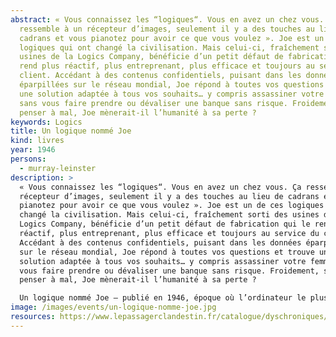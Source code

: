 ```yaml
---
abstract: « Vous connaissez les “logiques“. Vous en avez un chez vous. Ça
  ressemble à un récepteur d’images, seulement il y a des touches au lieu de
  cadrans et vous pianotez pour avoir ce que vous voulez ». Joe est un de ces
  logiques qui ont changé la civilisation. Mais celui-ci, fraîchement sorti des
  usines de la Logics Company, bénéficie d’un petit défaut de fabrication qui le
  rend plus réactif, plus entreprenant, plus efficace et toujours au service du
  client. Accédant à des contenus confidentiels, puisant dans les données
  éparpillées sur le réseau mondial, Joe répond à toutes vos questions et trouve
  une solution adaptée à tous vos souhaits… y compris assassiner votre femme
  sans vous faire prendre ou dévaliser une banque sans risque. Froidement, sans
  penser à mal, Joe mènerait-il l’humanité à sa perte ?
keywords: Logics
title: Un logique nommé Joe
kind: livres
year: 1946
persons:
  - murray-leinster
description: >
  « Vous connaissez les “logiques“. Vous en avez un chez vous. Ça ressemble à un
  récepteur d’images, seulement il y a des touches au lieu de cadrans et vous
  pianotez pour avoir ce que vous voulez ». Joe est un de ces logiques qui ont
  changé la civilisation. Mais celui-ci, fraîchement sorti des usines de la
  Logics Company, bénéficie d’un petit défaut de fabrication qui le rend plus
  réactif, plus entreprenant, plus efficace et toujours au service du client.
  Accédant à des contenus confidentiels, puisant dans les données éparpillées
  sur le réseau mondial, Joe répond à toutes vos questions et trouve une
  solution adaptée à tous vos souhaits… y compris assassiner votre femme sans
  vous faire prendre ou dévaliser une banque sans risque. Froidement, sans
  penser à mal, Joe mènerait-il l’humanité à sa perte ?

  Un logique nommé Joe – publié en 1946, époque où l’ordinateur le plus perfectionné pesait trente tonnes et remplissait une salle de 150 m2 – est une nouvelle véritablement visionnaire. Non sans humour, Leinster décrit les ravages exponentiels découlant d’un accès illimité à la connaissance et de ses usages immodérés.
image: /images/events/un-logique-nomme-joe.jpg
resources: https://www.lepassagerclandestin.fr/catalogue/dyschroniques/un-logique-nomme-joe/
---
```

